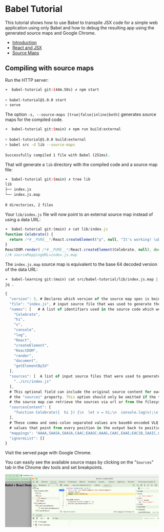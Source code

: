 # Babel Tutorial

This tutorial shows how to use Babel to transpile JSX code for a simple web application 
using only Babel and how to debug the resulting app using the generated source maps and 
Google Chrome.

* [Introduction](https://inspirnathan.com/posts/12-babel-tutorial-part-1)
* [React and JSX](https://inspirnathan.com/posts/13-babel-tutorial-part-2)
* [Source Maps](https://inspirnathan.com/posts/14-babel-tutorial-part-3)
<!--
* [Transpiling Code for Older Browsers](https://inspirnathan.com/posts/17-babel-tutorial-part-4)
* [Quick Command To Discover Used Ports](https://inspirnathan.com/posts/15-quick-command-to-discover-used-ports)
* [How To Setup VirtualBox For Internet Explorer](https://inspirnathan.com/posts/16-how-to-setup-virtualbox-for-internet-explorer)
* [Babel Tutorial Part 4 - Compatibility With Older Browsers](https://inspirnathan.com/posts/17-babel-tutorial-part-4)
* [Npm Tips And Tricks](https://inspirnathan.com/posts/18-npm-tips-and-tricks)
-->


## Compiling with source maps

Run the HTTP server:

```sh
➜  babel-tutorial git:(44m.50s) ✗ npm start

> babel-tutorial@1.0.0 start
> serve
``` 

The option `-s, --source-maps [true|false|inline|both]` generates source maps for the compiled code.

```sh
➜  babel-tutorial git:(main) ✗ npm run build:external

> babel-tutorial@1.0.0 build:external
> babel src -d lib --source-maps

Successfully compiled 1 file with Babel (251ms).
```

That will generate a `lib` directory with the compiled code and a source map file:

```sh
➜  babel-tutorial git:(main) ✗ tree lib 
lib
├── index.js
└── index.js.map

0 directories, 2 files
```

Your `lib/index.js` file will now point to an external source map instead of using a data URL:

```js
➜  babel-tutorial git:(main) ✗ cat lib/index.js
function Celebrate() {
  return /*#__PURE__*/React.createElement("p", null, "It's working! \uD83C\uDF89\uD83C\uDF89\uD83C\uDF89");
}
ReactDOM.render( /*#__PURE__*/React.createElement(Celebrate, null), document.getElementById('root'));
//# sourceMappingURL=index.js.map
```

The `index.js.map` source map is equivalent to the base 64 decoded version of the data URL:

`➜  babel-learning git:(main) cat src/babel-tutorial/lib/index.js.map | jq .`
```js
{
  "version": 3, # Declares which version of the source map spec is being used,
  "file": "index.js", # input source file that was used to generate the output.
  "names": [   # A list of identifiers used in the source code which were changed in or removed from the output.
    "Celebrate",
    "hi",
    "v",
    "console",
    "log",
    "React",
    "createElement",
    "ReactDOM",
    "render",
    "document",
    "getElementById"
  ],
  "sources": [  A list of input source files that were used to generate the output
    "../src/index.js"
  ],
  # This optional field can include the original source content for each file in
  # the "sources" property. This option should only be omitted if the tool using
  # the source map can retrieve the sources via url or from the filesystem.
  "sourcesContent": [
    "function Celebrate({  hi }) {\n  let v = hi;\n  console.log(v);\n  return <p>{v} 🎉🎉🎉</p>\n}\n\nReactDOM.render(\n  <Celebrate hi=\"Hello Babel!\" />,\n  document.getElementById('root'),\n)\n"
  ],
  # These comma and semi-colon separated values are base64-encoded VLQ
  # values that point from every position in the output back to positions in the input sources.
  "mappings": "AAAA,SAASA,SAASA,CAAC;EAAGC;AAAG,CAAC,EAAE;EAC1B,IAAIC,CAAC,GAAGD,EAAE;EACVE,OAAO,CAACC,GAAG,CAACF,CAAC,CAAC;EACd,oBAAOG,KAAA,CAAAC,aAAA,YAAIJ,CAAC,EAAC,uCAAU,CAAC;AAC1B;AAEAK,QAAQ,CAACC,MAAM,eACbH,KAAA,CAAAC,aAAA,CAACN,SAAS;EAACC,EAAE,EAAC;AAAc,CAAE,CAAC,EAC/BQ,QAAQ,CAACC,cAAc,CAAC,MAAM,CAChC,CAAC",
  "ignoreList": []
}
```

Visit the served page with Google Chrome. 

You can easily see the available source maps by clicking on the "`Sources`" tab in the Chrome dev tools and set breakpoints. 

![/images/source-map-debugging.png](/images/source-map-debugging.png)
